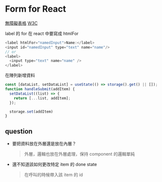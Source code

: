 # Form for React

[無障礙表格](https://zh-hant.reactjs.org/docs/accessibility.html#accessible-forms)
[W3C](https://www.w3.org/WAI/tutorials/forms/labels/)

label 的 for 在 react 中要寫成 htmlFor

```JavaScript
<label htmlFor="namedInput">Name:</label>
<input id="namedInput" type="text" name="name"/>
// or
<label>
  <input type="text" name="name" />
</label>

```

在陣列新增資料

```JavaScript
const [dataList, setDataList] = useState(() => storage().get() || []);
function handleSubmit(addItem) {
  setDataList((list) => {
    return [...list, addItem];
  });

  storage.set(addItem)
}
```

## question

- 要把資料放在外層還是放在內層？

  > 外層，邏輯也放在外層處理，保持 component 的邏輯單純

- 還不知道該如何更改特定 item 的 done state
  > 在呼叫的時候帶入該 item 的 id

